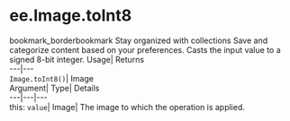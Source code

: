  
#  ee.Image.toInt8 
bookmark_borderbookmark Stay organized with collections  Save and categorize content based on your preferences.
Casts the input value to a signed 8-bit integer. 
Usage| Returns  
---|---  
`Image.toInt8()`| Image  
Argument| Type| Details  
---|---|---  
this: `value`| Image| The image to which the operation is applied.  
